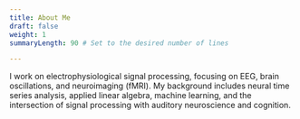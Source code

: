 ```yaml
---
title: About Me
draft: false
weight: 1
summaryLength: 90 # Set to the desired number of lines

---
```

I work on electrophysiological signal processing, focusing on EEG, brain oscillations, and neuroimaging (fMRI). My background includes neural time series analysis, applied linear algebra, machine learning, and the intersection of signal processing with auditory neuroscience and cognition.

<!--
I work on electrophysiological signal processing, focusing on EEG and brain oscillations. My background is rooted in time series analysis, applied linear algebra, and machine learning. I am also interested in how signal processing connects with auditory neuroscience and cognition. I'm currently a postdoctoral fellow in AI for electrophysiology. Previously, I’ve worked in EEG and speech signal processing during my PhD and postdoctoral research, and I have solid experience in neuroimaging data analysis, particularly fMRI. Earlier in my career, I worked as an industrial image processing engineer in the medical and biometric fields.
-->
<!--
 I hold a PhD in Biomedical Engineering with a specialization in neural signal processing, which I completed at Ghent University in 2022. I earned my MSc from the University of Tehran in 2013 and my BSc from Sahand University of Technology in 2010, both also in Biomedical Engineering.

My PhD research uncovered two key findings. First, distinct brain oscillations were found to correlate with attentional engagement during speech perception, as reflected in their frequency-specific features. Second, I developed a method to quantify attentional engagement during speech listening by tracking the evolving complexity of EEG signals over time. For further details, my PhD dissertation, Exploring neural markers modulated by learning from speech in environmental noise using single-trial EEG (Ghent University, 2022), is available
 [Exploring neural markers modulated by learning from speech in environmental noise using single-trial EEG (Doctoral dissertation, Ghent University)](https://biblio.ugent.be/publication/01GJ5HTSJYBWAG656CTYKSG7A4), [[PDF]](https://www.researchgate.net/publication/365565540_Exploring_neural_markers_modulated_by_learning_from_speech_in_environmental_noise_using_single-trial_EEG).

My CV is available [[here]](https://drive.google.com/file/d/17nVbXWf7b-gvgL6D21OhB7SRpguKX8LV/view?usp=drive_link).

For further exploration, please refer to the papers below: 

[1] Eqlimi, E., Bockstael, A., De Coensel, B., Schönwiesner, M., Talsma, D., & Botteldooren, D. (2023). [Time course of EEG complexity reflects attentional engagement during listening to speech in noise](https://onlinelibrary.wiley.com/doi/10.1111/ejn.16159). European Journal of Neuroscince, [[PDF]](https://www.researchgate.net/publication/374638222_Time_course_of_EEG_complexity_reflects_attentional_engagement_during_listening_to_speech_in_noise).

[2] Eqlimi, E., Bockstael, A., De Coensel, B., Schönwiesner, M., Talsma, D., & Botteldooren, D. (2020). [EEG correlates of learning from speech presented in environmental noise.](https://www.frontiersin.org/articles/10.3389/fpsyg.2020.01850/full) Frontiers in Psychology, 11, 1850, [[PDF]](https://www.frontiersin.org/articles/10.3389/fpsyg.2020.01850/full).

[3] De Groote, E., Eqlimi, E., Bockstael, A., Botteldooren, D., Santens, P., & De Letter, M. (2021). [Parkinson's disease affects the neural alpha oscillations associated with speech‐in‐noise processing.](https://onlinelibrary.wiley.com/doi/abs/10.1111/ejn.15477) European Journal of Neuroscience, 54(9), 7355-7376., [[PDF]](https://www.researchgate.net/publication/354776930_Parkinson's_disease_affects_the_neural_alpha_oscillations_associated_with_speech-in-noise_processing).

[4] Eqlimi E, Botteldooren D, Bockstael A. [Evaluating potential EEG-indicators for auditory attention to speech
in realistic environmental noise](https://pub.dega-akustik.de/ICA2019/data/articles/000994.pdf), in 23rd International Congress on Acoustics (ICA), integrating 4th EAA Eu-
roregio 2019, Aachen, Germany, [[PDF]](https://pub.dega-akustik.de/ICA2019/data/articles/000994.pdf).

>--










